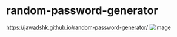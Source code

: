 # random-password-generator
https://jawadshk.github.io/random-password-generator/
![image](https://user-images.githubusercontent.com/107758531/192089488-27e0c865-38bc-415e-b0f7-7092beaa9714.png)
